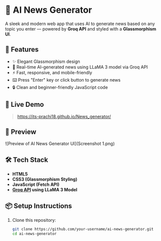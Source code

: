 # 📰 AI News Generator

A sleek and modern web app that uses AI to generate news based on any topic you enter — powered by **Groq API** and styled with a **Glassmorphism UI**.

## 🌟 Features

- ✨ Elegant Glassmorphism design
- 🧠 Real-time AI-generated news using LLaMA 3 model via Groq API
- ⚡ Fast, responsive, and mobile-friendly
- ⌨️ Press "Enter" key or click button to generate news
- 🔒 Clean and beginner-friendly JavaScript code

## 🚀 Live Demo

> https://its-prachi18.github.io/News_generator/

## 📸 Preview

![Preview of AI News Generator UI](Screenshot 1.png)

## 🛠️ Tech Stack

- **HTML5**
- **CSS3 (Glassmorphism Styling)**
- **JavaScript (Fetch API)**
- **[Groq API](https://console.groq.com/) using LLaMA 3 Model**

## 📦 Setup Instructions

1. Clone this repository:
   ```bash
   git clone https://github.com/your-username/ai-news-generator.git
   cd ai-news-generator
